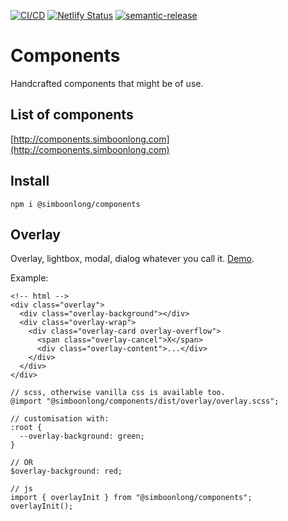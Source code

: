 [![CI/CD](https://github.com/simboonlong/components/actions/workflows/manual.yml/badge.svg?branch=master&event=push)](https://github.com/simboonlong/components/actions/workflows/manual.yml) [![Netlify Status](https://api.netlify.com/api/v1/badges/d434bd40-1962-433b-a451-c28a98e21fd2/deploy-status)](https://app.netlify.com/sites/simboonlong-components/deploys) [![semantic-release](https://img.shields.io/badge/%20%20%F0%9F%93%A6%F0%9F%9A%80-semantic--release-e10079.svg)](https://github.com/semantic-release/semantic-release)

# Components

Handcrafted components that might be of use.

## List of components

[http://components.simboonlong.com](http://components.simboonlong.com)

## Install

`npm i @simboonlong/components`
## Overlay

Overlay, lightbox, modal, dialog whatever you call it. [Demo](https://components.simboonlong.com/overlay).

Example:

```
<!-- html -->
<div class="overlay">
  <div class="overlay-background"></div>
  <div class="overlay-wrap">
    <div class="overlay-card overlay-overflow">
      <span class="overlay-cancel">X</span>
      <div class="overlay-content">...</div>
    </div>
  </div>
</div>
```

```
// scss, otherwise vanilla css is available too.
@import "@simboonlong/components/dist/overlay/overlay.scss";

// customisation with:
:root {
  --overlay-background: green;
}

// OR
$overlay-background: red;
```


```
// js
import { overlayInit } from "@simboonlong/components";
overlayInit();
```